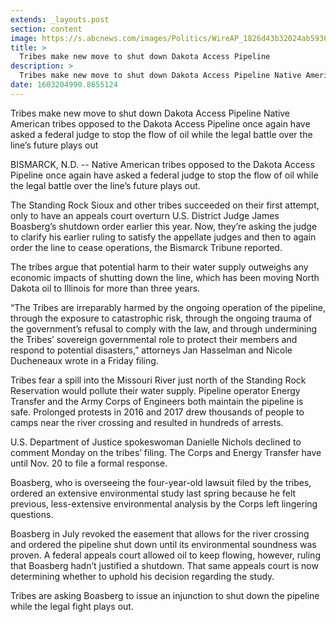 ```yaml
--- 
extends: _layouts.post 
section: content 
image: https://s.abcnews.com/images/Politics/WireAP_1826d43b32024ab5936a5de926bf39d9_16x9_992.jpg 
title: > 
  Tribes make new move to shut down Dakota Access Pipeline 
description: > 
  Tribes make new move to shut down Dakota Access Pipeline Native American tribes opposed to the Dakota Access Pipeline once again have asked a federal judge to stop the flow of oil while the legal battle over the line’s future plays outBISMARCK, N.D. -- Native American tribes opposed to the Dakota Access Pipeline once again have asked a federal judge to stop the flow of oil while the legal battle over the line’s future plays out.The tribes argue that potential harm to their water supply outweighs any economic impacts of shutting down the line, which has been moving North Dakota oil to Illinois for more than three years.Pipeline operator Energy Transfer and the Army Corps of Engineers both maintain the pipeline is safe.Boasberg in July revoked the easement that allows for the river crossing and ordered the pipeline shut down until its environmental soundness was proven.Tribes are asking Boasberg to issue an injunction to shut down the pipeline while the legal fight plays out. 
date: 1603204990.8655124 
--- 
```

<div><p>Tribes make new move to shut down Dakota Access Pipeline Native American tribes opposed to the Dakota Access Pipeline once again have asked a federal judge to stop the flow of oil while the legal battle over the line&#8217;s future plays out</p><p>BISMARCK, N.D. -- Native American tribes opposed to the Dakota Access Pipeline once again have asked a federal judge to stop the flow of oil while the legal battle over the line&#8217;s future plays out.</p><p>The Standing Rock Sioux and other tribes succeeded on their first attempt, only to have         an appeals court overturn U.S. District Judge James Boasberg&#8217;s         shutdown order earlier this year. Now, they&#8217;re asking the judge to clarify his earlier ruling to satisfy the appellate judges and then to again order the line to cease operations,         the Bismarck Tribune reported.</p><p class="Ad incontentTeads incontentTeads--story ad-slot"></p><p>The tribes argue that potential harm to their water supply outweighs any economic impacts of shutting down the line, which has been moving North Dakota oil to Illinois for more than three years.</p><p>&#8220;The Tribes are irreparably harmed by the ongoing operation of the pipeline, through the exposure to catastrophic risk, through the ongoing trauma of the government&#8217;s refusal to comply with the law, and through undermining the Tribes&#8217; sovereign governmental role to protect their members and respond to potential disasters,&#8221; attorneys Jan Hasselman and Nicole Ducheneaux wrote in a Friday filing.</p><p>Tribes fear a spill into the Missouri River just north of the Standing Rock Reservation would pollute their water supply. Pipeline operator Energy Transfer and the Army Corps of Engineers both maintain the pipeline is safe. Prolonged protests in 2016 and 2017 drew thousands of people to camps near the river crossing and resulted in hundreds of arrests.</p><p>U.S. Department of Justice spokeswoman Danielle Nichols declined to comment Monday on the tribes&#8217; filing. The Corps and Energy Transfer have until Nov. 20 to file a formal response.</p><p>Boasberg, who is overseeing the four-year-old lawsuit filed by the tribes,         ordered an extensive environmental study last spring because he felt previous, less-extensive environmental analysis by the Corps left lingering questions.</p><p>Boasberg in July revoked the easement that allows for the river crossing and ordered the pipeline shut down until its environmental soundness was proven. A federal appeals court allowed oil to keep flowing, however, ruling that Boasberg hadn&#8217;t justified a shutdown. That same appeals court is now determining whether to uphold his decision regarding the study.</p><p>Tribes are asking Boasberg to issue an injunction to shut down the pipeline while the legal fight plays out.</p></div>